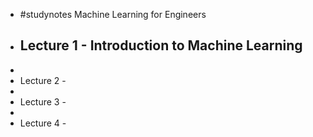 - #studynotes Machine Learning for Engineers
- Lecture 1 - Introduction to Machine Learning
	-
-
- Lecture 2 -
-
- Lecture 3 -
-
- Lecture 4 -